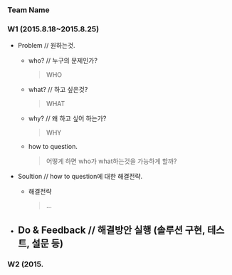 ### Team Name

### W1 (2015.8.18~2015.8.25)

- Problem // 원하는것.
  - who? // 누구의 문제인가?
    > WHO
  - what? // 하고 싶은것?
    > WHAT
  - why? // 왜 하고 싶어 하는가?
    > WHY
  - how to question.
    > 어떻게 하면 who가 what하는것을 가능하게 할까?

- Soultion // how to question에 대한 해결전략.
  - 해결전략
    > ...

- Do & Feedback // 해결방안 실행 (솔루션 구현, 테스트, 설문 등)
  - 

### W2 (2015.
